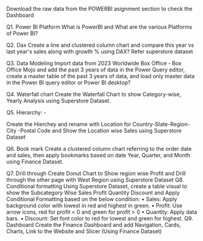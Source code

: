 Download the raw data from the POWERBI asignment section to check the Dashboard

 
Q1. Power BI Platform 
What is PowerBI and What are the various Platforms of Power BI? 

Q2. Dax
Create a line and clustered column chart and compare this year vs last year's sales along with growth % using DAX? Refer superstore dataset

Q3. Data Modeling 
Import data from 2023 Worldwide Box Office - Box Office Mojo and add the past 3 years of data in the Power Query editor, create a master table of the past 3 years of data, and load only master data in the Power BI query editor or Power BI desktop?

Q4. Waterfall chart 
Create the Waterfall Chart to show Category-wise, Yearly Analysis using Superstore Dataset.

Q5. Hierarchy: -

Create the Hierchey and rename with Location for Country-State-Region-City -Postal Code and Show the Location wise Sales using Superstore Dataset

 

Q6. Book mark
Create a clustered column chart referring to the order date and sales, then apply bookmarks based on date  Year, Quarter, and Month using Finance Dataset.
 

Q7. Drill through
Create Donut Chart to Show region wise Profit and Drill through the other page with West Region using Superstore Dataset
Q8. Conditional formatting 
Using Superstore Dataset, create a table visual to show the Subcategory Wise Sales Profit Quantity Discount and Apply Conditional Formatting based on the below condition:
•	Sales: Apply background color with lowest in red and highest in green.
•	Profit: Use arrow icons, red for profit < 0 and green for profit > 0
•	Quantity: Apply data bars.
•	Discount: Set font color to red for lowest and green for highest.
Q9. Dashboard
Create the Finance Dashboard and add Navigation, Cards, Charts, Link to the Website and Slicer (Using Finance Dataset)

